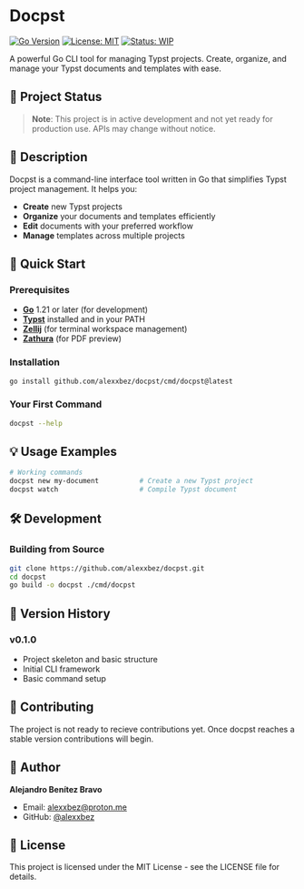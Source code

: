 # Docpst

[![Go Version](https://img.shields.io/badge/Go-1.21%2B-blue.svg)](https://golang.org)
[![License: MIT](https://img.shields.io/badge/License-MIT-yellow.svg)](https://opensource.org/licenses/MIT)
[![Status: WIP](https://img.shields.io/badge/Status-Active%20Development-orange.svg)](https://github.com/alexxbez/docpst)

A powerful Go CLI tool for managing Typst projects. Create, organize, and manage your Typst documents and templates with ease.

## 🚧 Project Status

> **Note**: This project is in active development and not yet ready for production use. APIs may change without notice.

## 📖 Description

Docpst is a command-line interface tool written in Go that simplifies Typst project management. It helps you:

- **Create** new Typst projects
- **Organize** your documents and templates efficiently  
- **Edit** documents with your preferred workflow
- **Manage** templates across multiple projects

## 🚀 Quick Start

### Prerequisites

- **[Go](https://golang.org/dl/)** 1.21 or later (for development)
- **[Typst](https://github.com/typst/typst)** installed and in your PATH
- **[Zellij](https://zellij.dev/)** (for terminal workspace management)
- **[Zathura](https://pwmt.org/projects/zathura/)** (for PDF preview)

### Installation

```bash
go install github.com/alexxbez/docpst/cmd/docpst@latest
```

### Your First Command

```bash
docpst --help
```

## 💡 Usage Examples

```bash
# Working commands
docpst new my-document          # Create a new Typst project
docpst watch                    # Compile Typst document
```

## 🛠️ Development

### Building from Source

```bash
git clone https://github.com/alexxbez/docpst.git
cd docpst
go build -o docpst ./cmd/docpst
```

## 📝 Version History

### v0.1.0
- Project skeleton and basic structure
- Initial CLI framework
- Basic command setup

## 🤝 Contributing

The project is not ready to recieve contributions yet. Once docpst reaches a stable version contributions will begin.

## 👤 Author

**Alejandro Benítez Bravo**
- Email: [alexxbez@proton.me](mailto:alexxbez@proton.me)
- GitHub: [@alexxbez](https://github.com/alexxbez)

## 📄 License

This project is licensed under the MIT License - see the LICENSE file for details.
